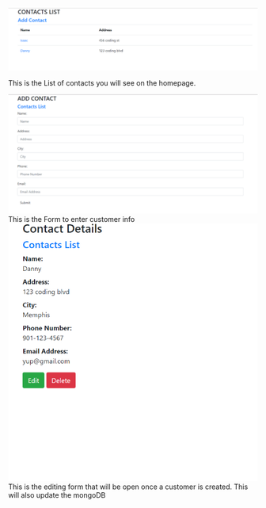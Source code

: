![Test Image 1](Untitled.png)

This is the List of contacts you will see on the homepage.

![Test Image 2](form.png)
This is the Form to enter customer info
![Test Image 3](edit.png)
This is the editing form that will be open once a customer is created. This will also update the mongoDB
